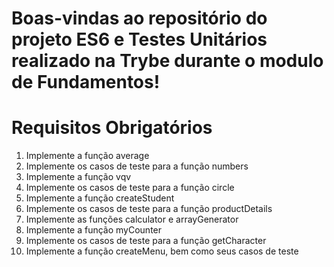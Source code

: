 # Boas-vindas ao repositório do projeto ES6 e Testes Unitários realizado na Trybe durante o modulo de Fundamentos! 

# Requisitos Obrigatórios

<ol>
<li>Implemente a função average</li>
<li>Implemente os casos de teste para a função numbers</li>
<li>Implemente a função vqv</li>
<li>Implemente os casos de teste para a função circle</li>
<li>Implemente a função createStudent</li>
<li>Implemente os casos de teste para a função productDetails</li>
<li>Implemente as funções calculator e arrayGenerator</li>
<li>Implemente a função myCounter</li>
<li>Implemente os casos de teste para a função getCharacter</li>
<li>Implemente a função createMenu, bem como seus casos de teste</li>
</ol>
